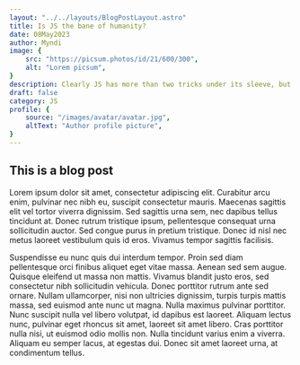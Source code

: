 ```yaml
---
layout: "../../layouts/BlogPostLayout.astro"
title: Is JS the bane of humanity?
date: 08May2023
author: Myndi
image: {
    src: "https://picsum.photos/id/21/600/300",
    alt: "Lorem picsum",
}
description: Clearly JS has more than two tricks under its sleeve, but the frameworks are the issue.
draft: false
category: JS
profile: {
    source: "/images/avatar/avatar.jpg",
    altText: "Author profile picture",
}
---
```


## This is a blog post


Lorem ipsum dolor sit amet, consectetur adipiscing elit. Curabitur arcu enim, pulvinar nec nibh eu, suscipit consectetur mauris. Maecenas sagittis elit vel tortor viverra dignissim. Sed sagittis urna sem, nec dapibus tellus tincidunt at. Donec rutrum tristique ipsum, pellentesque consequat urna sollicitudin auctor. Sed congue purus in pretium tristique. Donec id nisl nec metus laoreet vestibulum quis id eros. Vivamus tempor sagittis facilisis.

Suspendisse eu nunc quis dui interdum tempor. Proin sed diam pellentesque orci finibus aliquet eget vitae massa. Aenean sed sem augue. Quisque eleifend ut massa non mattis. Vivamus blandit justo eros, sed consectetur nibh sollicitudin vehicula. Donec porttitor rutrum ante sed ornare. Nullam ullamcorper, nisi non ultricies dignissim, turpis turpis mattis massa, sed euismod ante nunc ut magna. Nulla maximus pulvinar porttitor. Nunc suscipit nulla vel libero volutpat, id dapibus est laoreet. Aliquam lectus nunc, pulvinar eget rhoncus sit amet, laoreet sit amet libero. Cras porttitor nulla nisi, ut euismod odio mollis non. Nulla tincidunt varius enim a viverra. Aliquam eu semper lacus, at egestas dui. Donec sit amet laoreet urna, at condimentum tellus.